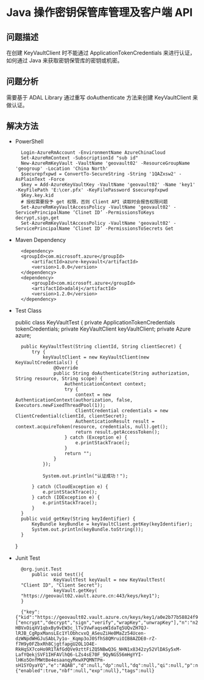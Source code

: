<properties
    pageTitle="Java 操作密钥保管库管理及客户端 API"
    description="如何使用 Java 操作密钥保管库管理及客户端 API"
    service=""
    resource="keyvault"
    authors="Chen Rui"
    displayOrder=""
    selfHelpType=""
    supportTopicIds=""
    productPesIds=""
    resourceTags="Key Vault, Java, PowerShell,  API"
    cloudEnvironments="MoonCake" />
<tags
    ms.service="key-vault-aog"
    ms.date=""
    wacn.date="05/25/2017" />

# Java 操作密钥保管库管理及客户端 API

## **问题描述**

在创建 KeyVaultClient 时不能通过 ApplicationTokenCredentials 来进行认证，如何通过 Java 来获取密钥保管库的密钥或机密。

## **问题分析**

需要基于 ADAL Library 通过重写 doAuthenticate 方法来创建 KeyVaultClient 来做认证。

## **解决方法**

- PowerShell

        Login-AzureRmAccount -EnvironmentName AzureChinaCloud
        Set-AzureRmContext -SubscriptionId "sub id"
        New-AzureRmKeyVault -VaultName 'geovault02' -ResourceGroupName 'geogroup' -Location 'China North'
        $securepfxpwd = ConvertTo-SecureString -String '1QAZxsw2' -AsPlainText -Force
        $key = Add-AzureKeyVaultKey -VaultName 'geovault02' -Name 'key1' -KeyFilePath 'E:\cer.pfx' -KeyFilePassword $securepfxpwd
        $Key.key.kid
        # 授权需要授予 get 权限，否则 Client API 读取时会报告权限问题
        Set-AzureRmKeyVaultAccessPolicy -VaultName 'geovault02' -ServicePrincipalName ‘Clinet ID’ -PermissionsToKeys decrypt,sign,get
        Set-AzureRmKeyVaultAccessPolicy -VaultName 'geovault02' -ServicePrincipalName ‘Clinet ID’ -PermissionsToSecrets Get

- Maven Dependency

        <dependency>
        <groupId>com.microsoft.azure</groupId>
            <artifactId>azure-keyvault</artifactId>
            <version>1.0.0</version>
        </dependency>
        <dependency>
            <groupId>com.microsoft.azure</groupId>
            <artifactId>adal4j</artifactId>
            <version>1.2.0</version>
        </dependency>

- Test Class

    public class KeyVaultTest {
        private ApplicationTokenCredentials tokenCredentials;
        private KeyVaultClient keyVaultClient;
        private Azure azure;

        public KeyVaultTest(String clientId, String clientSecret) {
            try {
                keyVaultClient = new KeyVaultClient(new KeyVaultCredentials() {
                    @Override
                    public String doAuthenticate(String authorization, String resource, String scope) {
                        AuthenticationContext context;
                        try {
                            context = new AuthenticationContext(authorization, false, Executors.newFixedThreadPool(1));
                            ClientCredential credentials = new ClientCredential(clientId, clientSecret);
                            AuthenticationResult result = context.acquireToken(resource, credentials, null).get();
                            return result.getAccessToken();
                        } catch (Exception e) {
                            e.printStackTrace();
                        }
                        return "";
                    }
                });

                System.out.println("认证成功！");

            } catch (CloudException e) {
                e.printStackTrace();
            } catch (IOException e) {
                e.printStackTrace();
            }
        }
        public void getKey(String keyIdentifier) {
            KeyBundle keyBundle = keyVaultClient.getKey(keyIdentifier);
            System.out.println(keyBundle.toString());
        }
    }

- Junit Test

        @org.junit.Test
            public void test(){
                    KeyVaultTest keyVault = new KeyVaultTest(
        "Client ID", "Client Secret");
                    keyVault.getKey(
        "https://geovault02.vault.azure.cn:443/keys/key1");
        }

        {"key":{"kid":"https://geovault02.vault.azure.cn/keys/key1/a0e2b77b58824f9c96f0f3b1e48e4235","kty":"RSA","key_ops":["encrypt","decrypt","sign","verify","wrapKey","unwrapKey"],"n":"n2eviMHVMcV-HBVxOiqXV1qbxBy9vEW3c_lTv3VwFaqseWIdaTq5UQvZH7QJ-lRJB_CgRpxMansLEc1YlObhcvxQ_ASeuZiHe0MaZz54Ucen-dzWNpdWHGJuSAbL7y1o-_Kqmp3oJ0SfhS8QMruiOIB8AZDE0-rZ-f7H9y0FZbxRh8CjgtfapgU2OL1O4E-RkHqSX7coHo9R1TAfGdQVe9zttFiZQ5NBwQ3G_NHN1x8342zy52VlDASy5xM-LafYQekjSVF1IHFAVlhQ6-LZs4sE70F_9QyNGS56mHgYYI-lHKo5OnfMWtBe4esaanqyMxwXPQMNTPm-sH1SYOyaYQ","e":"AQAB","d":null,"dp":null,"dq":null,"qi":null,"p":null,"q":null,"k":null,"key_hsm":null},"attributes":{"enabled":true,"nbf":null,"exp":null},"tags":null}